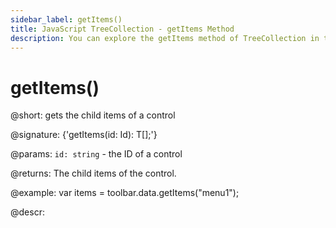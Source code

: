 ```yaml
---
sidebar_label: getItems()
title: JavaScript TreeCollection - getItems Method 
description: You can explore the getItems method of TreeCollection in the documentation of the DHTMLX JavaScript UI library. Browse developer guides and API reference, try out code examples and live demos, and download a free 30-day evaluation version of DHTMLX Suite 7.
---
```


# getItems()

@short: gets the child items of a control

@signature: {'getItems(id: Id): T[];'}

@params:
`id: string` - the ID of a control

@returns:
The child items of the control.

@example:
var items = toolbar.data.getItems("menu1");

@descr:
